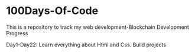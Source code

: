 # 100Days-Of-Code
This is a repository to track my web development-Blockchain Development Progress

Day1-Day22: Learn everything about Html and Css. Build projects
